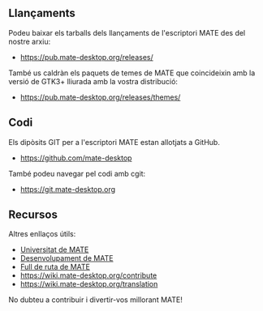 <!--
.. link:
.. description:
.. tags: Development
.. date: 2011-12-05 12:00:30
.. title: Desenvolupament
.. slug: development
-->

## Llançaments

Podeu baixar els tarballs dels llançaments de l'escriptori MATE des del nostre arxiu:

  * <https://pub.mate-desktop.org/releases/>

També us caldràn els paquets de temes de MATE que coincideixin amb la versió de
GTK3+ lliurada amb la vostra distribució:

  * <https://pub.mate-desktop.org/releases/themes/>

## Codi

Els dipòsits GIT per a l'escriptori MATE estan allotjats a GitHub.

  * <https://github.com/mate-desktop>

També podeu navegar pel codi amb cgit:

  * <https://git.mate-desktop.org>

## Recursos

Altres enllaços útils:

  * [Universitat de MATE](/blog/2013-03-12-mate-university/)
  * [Desenvolupament de MATE](https://wiki.mate-desktop.org/dev-doc)
  * [Full de ruta de MATE](https://wiki.mate-desktop.org/roadmap)
  * <https://wiki.mate-desktop.org/contribute>
  * <https://wiki.mate-desktop.org/translation>
  
No dubteu a contribuir i divertir-vos millorant MATE!